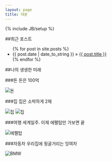 ```yaml
---
layout: page
title: 대문
---
```

{% include JB/setup %}

##최근 포스트

<ul class="posts">
  {% for post in site.posts %}
    <li><span>{{ post.date | date_to_string }}</span> &raquo; <a href="{{ BASE_PATH }}{{ post.url }}">{{ post.title }}</a></li>
  {% endfor %}
</ul>

##나의 생생한 미래

###돈
돈은 100억

![돈](http://farm3.staticflickr.com/2415/2466566500_797ffb7f60_n.jpg)

###집
집은 소박하게 2채

![집](http://farm7.staticflickr.com/6069/6065244606_8bc6aca142_n.jpg)
![집](http://farm3.staticflickr.com/2581/4123527670_3381ea3ce2_n.jpg)

###여행
세계일주. 이제 에펠탑만 가보면 끝

![에펠탑](http://farm4.staticflickr.com/3395/3190129351_bd4e8a8ae9_m.jpg)

###자동차
우리집에 뒹굴거리는 잉여차

![BMW](http://farm6.staticflickr.com/5100/5540460073_524a338997_n.jpg)







